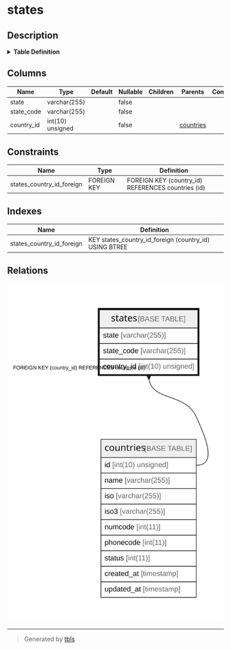 # states

## Description

<details>
<summary><strong>Table Definition</strong></summary>

```sql
CREATE TABLE `states` (
  `state` varchar(255) COLLATE utf8mb4_unicode_ci NOT NULL,
  `state_code` varchar(255) COLLATE utf8mb4_unicode_ci NOT NULL,
  `country_id` int(10) unsigned NOT NULL,
  KEY `states_country_id_foreign` (`country_id`),
  CONSTRAINT `states_country_id_foreign` FOREIGN KEY (`country_id`) REFERENCES `countries` (`id`)
) ENGINE=InnoDB DEFAULT CHARSET=utf8mb4 COLLATE=utf8mb4_unicode_ci
```

</details>

## Columns

| Name | Type | Default | Nullable | Children | Parents | Comment |
| ---- | ---- | ------- | -------- | -------- | ------- | ------- |
| state | varchar(255) |  | false |  |  |  |
| state_code | varchar(255) |  | false |  |  |  |
| country_id | int(10) unsigned |  | false |  | [countries](countries.md) |  |

## Constraints

| Name | Type | Definition |
| ---- | ---- | ---------- |
| states_country_id_foreign | FOREIGN KEY | FOREIGN KEY (country_id) REFERENCES countries (id) |

## Indexes

| Name | Definition |
| ---- | ---------- |
| states_country_id_foreign | KEY states_country_id_foreign (country_id) USING BTREE |

## Relations

![er](states.svg)

---

> Generated by [tbls](https://github.com/k1LoW/tbls)
